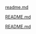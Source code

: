 [readme.md](/Users/ralphsaunders/projects/markdown-crawler/readme.md)

[README.md](/Users/ralphsaunders/projects/markdown-crawler/node_modules/walk/README.md)

[README.md](/Users/ralphsaunders/projects/markdown-crawler/node_modules/walk/node_modules/foreachasync/README.md)